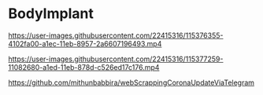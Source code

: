 # BodyImplant

https://user-images.githubusercontent.com/22415316/115376355-4102fa00-a1ec-11eb-8957-2a6607196493.mp4



https://user-images.githubusercontent.com/22415316/115377259-11082680-a1ed-11eb-878d-c526ed17c176.mp4



https://github.com/mithunbabbira/webScrappingCoronaUpdateViaTelegram
